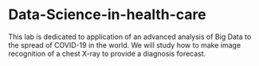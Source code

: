 # Data-Science-in-health-care
This lab is dedicated to application of an advanced analysis of Big Data to the spread of COVID-19 in the world. We will study how to make image recognition of a chest X-ray to provide a diagnosis forecast. 
